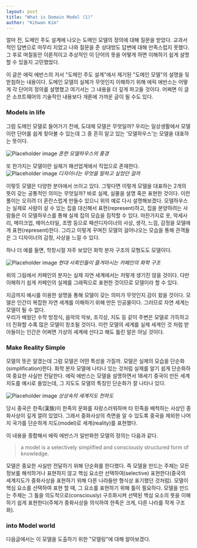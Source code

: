 ```yaml
---
layout: post
title: "What is Domain Model (1)"
author: "Kihwan Kim"
---
```


얼마 전, 도메인 주도 설계에 나오는 도메인 모델의 정의에 대해 질문을 받았다. 교과서적인 답변으로 마무리 지었고 나와 질문을 준 상대방도 답변에 대해 만족스럽지 못했다. 
그 후로 며칠동안 이론적이고 추상적인 이 단어의 뜻을 어떻게 하면 이해하기 쉽게 설명할 수 있을지 고민했었다.  

이 글은 에릭 에반스의 저서 "도메인 주도 설계"에서 제기된 "도메인 모델"의 설명을 뒷받침하는 내용이다. 도메인 모델의 실체가 무엇인지 이해하기 위해 에릭 에반스는 어떻게 각 단어의 정의를 설명했고 여기서는 그 내용을 더 깊게 파고들 것이다. 어쩌면 이 글은 소프트웨어의 기술적인 내용보다 개론에 가까운 글이 될 수도 있다. 

### Models in life
그럼 도메인 모델로 들어가기 전에, 도대체 모델은 무엇일까? 우리는 일상생활에서 모델이란 단어를 쉽게 찾아볼 수 있는데 그 중 흔히 알고 있는 '모델하우스'는 모델을 대표하는 뜻이다.

![Placeholder image](https://file.mk.co.kr/meet/neds/2019/02/image_readtop_2019_95758_15503107033637680.jpg "Placeholder image")
_흔한 모델하우스의 풍경_

또 한가지는 모델이란 실체가 패션업계에서 직업으로 존재한다. 
![Placeholder image](https://mblogthumb-phinf.pstatic.net/20140220_281/mandossin_1392866318034pKg6T_JPEG/naver_com_20140220_121831.jpg?type=w2 "Placeholder image")
_디자이너는 무엇을 말하고 싶었던 걸까_

이렇듯 모델은 다양한 분야에서 쓰이고 있다. 그렇다면 이렇게 모델을 대표하는 2개의 뜻이 갖는 공통적인 의미는 무엇일까? 바로 실제, 실물을 설명 혹은 표현한 것이다. 이런 풀이는 오히려 더 혼란스럽게 만들수 있으니 위의 예로 다시 설명해보겠다.
모델하우스는 실제로 사람이 살 수 있는 집을 대신해서 표현(represent)하고, 집을 분양하려는 사람들은 이 모델하우스를 통해 실제 집의 모습을 짐작할 수 있다. 마찬가지로 옷, 악세사리, 메이크업, 헤어스타일, 조명 등으로 패션디자이너의 사상, 생각, 느낌, 감정을 모델에게 표현(represent)한다. 그리고 이렇게 꾸며진 모델의 걸어나오는 모습을 통해 관객들은 그 디자이너의 감정, 사상을 느낄 수 있다. 

하나 더 예를 들면, 학창시절 자주 보았던 화학 분자 구조의 모형도도 모델이다. 

![Placeholder image](https://previews.123rf.com/images/lyricsai/lyricsai1407/lyricsai140700088/29785859-%EC%B9%B4%ED%8E%98%EC%9D%B8-%ED%99%94%ED%95%99-%EB%B6%84%EC%9E%90-%EA%B5%AC%EC%A1%B0-%EC%97%91%ED%84%B0-%EA%B7%B8%EB%A6%BC%EC%9E%85%EB%8B%88%EB%8B%A4-.jpg "Placeholder image")
_현대 사회인들이 즐겨마시는 카페인의 화학 구조_

위의 그림에서 카페인의 분자는 실제 자연 세계에서는 저렇게 생기진 않을 것이다. 다만 이해하기 쉽게 카페인의 실제를 그래픽으로 표현한 것이므로 모델이라 할 수 있다. 

지금까지 예시를 이용한 설명을 통해 모델이 갖는 의미가 무엇인지 감이 왔을 것이다. 모델은 인간이 복잡한 자연 세계를 이해하기 위해 만든 인공물이다. 그러므로 자연 세계는 모델이 될 수 없다.  
우리가 배웠던 수학 방정식, 음악의 악보, 조각상, 지도 등 같이 주변은 모델로 가득하고 더 진화할 수록 많은 모델이 창조될 것이다. 이런 모델의 세계를 실제 세계인 것 처럼 받아들이는 인간은 어쩌면 가상의 세계에 산다고 해도 틀린 말은 아닐 것이다.

### Make Reality Simple 

모델의 뜻은 알겠는데 그럼 모델은 어떤 특성을 가질까. 모델은 실제의 모습을 단순화(simplification)한다. 화학 분자 모델에 나타나 있는 것처럼 실제를 알기 쉽게 단순화하여 중요한 사실만 전달한다. 
에릭 에반스는 모델을 설명하면서 18세기 중국이 만든 세계 지도를 예시로 들었는데, 그 지도도 모델의 특징인 단순화가 잘 나타나 있다.


![Placeholder image](https://t1.daumcdn.net/cfile/tistory/1403A93C4F691D7032 "Placeholder image")
_상상속의 세계지도 천하도_

당시 중국은 한족(漢族)이 한족의 문화를 자랑스러워하며 타 민족을 배척하는 사상인 중화사상이 깊게 깔려 있었다. 그래서 중화사상의 측면을 알 수 있도록 중국을 제외한 나머지 국가를 단순하게 지도(model)로 세계(reality)를 표현했다. 

이 내용을 종합해서 에릭 에반스가 일반화한 모델의 정의는 다음과 같다.

> a model is a selectively simplified and consciously structured form of knowledge.    

모델은 중요한 사실만 전달하기 위해 단순화를 한다했다. 즉 모델을 만드는 주체는 모든 정보를 해석하거나 표현하지 않고 핵심 요소만 선택하여(selective) 표현한다(중국의 세계지도가 중화사상을 표현하기 위해 다른 나라들만 형식상 표기했던 것처럼). 모델이 핵심 요소를 선택하여 표현 할 때, 그 요소를 표현하기 위해 틀이 필요하다. 모델을 만드는 주체는 그 틀을 의도적으로(consciously) 구조화시켜 선택된 핵심 요소의 뜻을 이해하기 쉽게 표현한다(주체가 중화사상을 의식하여 한족은 크게, 다른 나라를 작게 구조화).

 ### into Model world

다음글에서는 이 모델을 도출하기 위한 "모델링"에 대해 알아보겠다.





  



  









